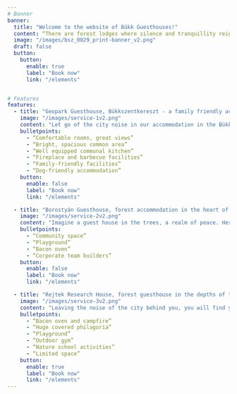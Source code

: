 ```yaml
---
# Banner
banner:
  title: "Welcome to the website of Bükk Guesthouses!"
  content: “There are forest lodges where silence and tranquillity reign,  birdsong is the morning wake-up call and the starry sky shows the most beautiful backdrop for romantic evenings.”
  image: "/images/bsz_0029_print-banner_v2.png"
  draft: false
  button:
    button:
      enable: true
      label: "Book now"
      link: "/elements"


# Features
features:
  - title: "Geopark Guesthouse, Bükkszentkereszt - a family friendly accomodation by essence"
    image: "/images/service-1v2.png"
    content: "Let go of the city noise in our accommodation in the Bükk and discover the magical world hidden in the heart of the Bükk! Our Geopark Guesthouse in Bükkszentkereszt is the ideal choice for families with children and groups of friends who want to immerse themselves in the silence of nature and enjoy unforgettable experiences."
    bulletpoints:
      - “Comfortable rooms, great views”
      - “Bright, spacious common area”
      - “Well equipped communal kitchen”
      - “Fireplace and barbecue facilities”
      - “Family-friendly facilities”
      - “Dog-friendly accommodation”
    button:
      enable: false
      label: "Book now"
      link: "/elements"

  - title: "Borostyán Guesthouse, forest accommodation in the heart of the Bükk - where romance and nature intertwine"
    image: "/images/service-2v2.png"
    content: "Imagine a guest house in the trees, a realm of peace. Here, the dawn is greeted by the joyful chorus of songbirds, the glowing sky provides the most beautiful backdrop for the intimate hours after dusk, creating unforgettable moments of intimacy. At the Amber Guesthouse, you are in the wonderful surroundings of Répáshuta, where the unparalleled beauty of the Bükk Mountains and the harmony of hospitality will make your stay an unforgettable experience."
    bulletpoints:
      - “Community space”
      - “Playground”
      - “Bacon oven”
      - “Corporate team builders”
    button:
      enable: false
      label: "Book now"
      link: "/elements"

  - title: "Rejtek Research House, forest guesthouse in the depths of the Bükk - community accommodation for a group of like-minded people, be it a class trips or team building"
    image: "/images/service-3v2.png"
    content: "Leaving the noise of the city behind you, you will find yourself in a quiet forest clearing with us. Here, the chirping of the birds and the rustling of the trees are nature's music, and the fresh air cleanses your body and soul."
    bulletpoints:
      - “Bacon oven and campfire”
      - “Huge covered philagoria”
      - “Playground”
      - “Outdoor gym”
      - “Nature school activities”
      - “Limited space”
    button:
      enable: true
      label: "Book now"
      link: "/elements"
---
```


